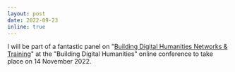 ```yaml
---
layout: post
date: 2022-09-23
inline: true
---
```


I will be part of a fantastic panel on "[Building Digital Humanities Networks & Training](https://web.cvent.com/event/811e389e-78de-46cd-877d-b20b9ae9ed85/websitePage:9539e010-a39c-43ef-98ee-41555cf5c59b?RefId=NOV%2014%20Session%2001)" at the "Building Digital Humanities" online conference to take place on 14 November 2022.